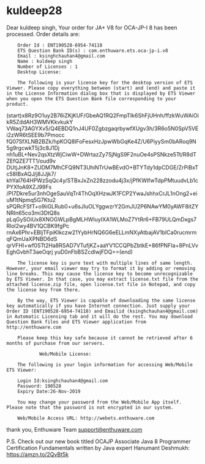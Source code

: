 # kuldeep28



Dear kuldeep singh,
   Your order for JA+ V8 for OCA-JP-I 8 has been processed. Order details are:

        Order Id : ENT190528-6954-74118
        ETS Question Bank ID(s) : com.enthuware.ets.oca-jp-i.v8
        Email : ksinghchauhan4@gmail.com
        Name : kuldeep singh
        Number of Licenses : 1   
        Desktop License:

        The following is your license key for the desktop version of ETS Viewer. Please copy everything between (start) and (end) and paste it in the License Information dialog box that is displayed by ETS Viewer when you open the ETS Question Bank file corresponding to your product.

(start)x8Rz9O1uy2B76iZKjKUF/GbeAQ1RQ2FmpTIk6ShFjUHnh/ffzkWuWAiOikR5ZddAH3WMVKkvkukY
VWaq73AGYXv5/Q4EBDQ1nJ4UF0ZgbzgaqrbywfXUgv3h/3R6o5N0SpV5VEi2zWR6tSEE9b7Pmocc
fQ07SfXLNB2BZk/hpKOQ8lFoFesxHzJpwWbGqKe4Z/U6PiyySm0bARoq9N5g9rgcwkT5j3c8J1Dj
nh1uBL+Nev2qsXtzWjCiwW+DWrtazZy7SjNgS9F2nuOe4sPSNkze5Tt/R8dTZEfQZE7TT1/oud9v
DUtjJnK8+ZUDM7MhCFQ9NT3UhiNTrUwBEvdO+BTYTdy1dpCDGE/ZrPiBxTc58IBxAQJ/j8JJjk7/
khYaI764HPWzSqQc4y/STBxJxZn228zzodu4j3x/jPfKWIfwTdpPMtuudvLb1cPYXfoA9XZJ99Fs
/PI7Dkre5ur3nhOgeSauVqTr4ThOqXHzwJK1FCP2YwaJshhxCrJL1nOng2+eiuM1tNpmq5G7Ktu2
sPQRcFSfT+o9iiGLRub0+u6sJIuOLYggwzrY2GmJU2P6NAwYM0yAWF8itZYNRIn65co3mi3DtQ8s
pLqGySOiUx8XNOGWLpBgMLHWIuyIXA1WLMoZ7YtRr6+FB79ULQmDxgs7Rlol2wy4BV1QCBK9fgPc
rnAx6Phr+EBljTFpiKIkczw21YybHrNQ6G6eELLmNXyAtbajAV1bICa0rucmrmqFQmUaXPNBD6dS
qrVFHI+wf0STt2Ha8RSAD7VTufjKZ+aaYV1CCQPbZbtkE+86fPNFIa+8PnLVvEghGvbhT3aeOqrj
yuD0nFbBSZcdlwjFDQ==(end)

        The license key is pure text with multiple lines of same length. However, your email viewer may try to format it by adding or removing line breaks. This may cause the license key to become unrecognizable by ETS Viewer. In that case, you may extract license.txt file from the attached license.zip file, open license.txt file in Notepad, and copy the license key from there.

        By the way, ETS Viewer is capable of downloading the same license key automatically if you have Internet connection. Just supply your Order ID (ENT190528-6954-74118) and Emailid (ksinghchauhan4@gmail.com) in Automatic Licensing tab and it will do the rest. You may download Question Bank files and ETS Viewer application from http://enthuware.com 

        Please keep this key safe because it cannot be retrieved after 6 months of purchase from our servers.

                Web/Mobile License: 

        The following is your login information for accessing Web/Mobile ETS Viewer:

        Login Id:ksinghchauhan4@gmail.com
        Password: 190528
        Expiry Date:26-Nov-2019

        You may change your password from the Web/Mobile App itself. Please note that the password is not encrypted in our system.

        Web/Mobile Access URL: http://webets.enthuware.com


thank you,
Enthuware Team
support@enthuware.com

P.S. Check out our new book titled OCAJP Associate Java 8 Programmer Certification Fundamentals written by Java expert Hanumant Deshmukh: https://amzn.to/2QvBt5k
